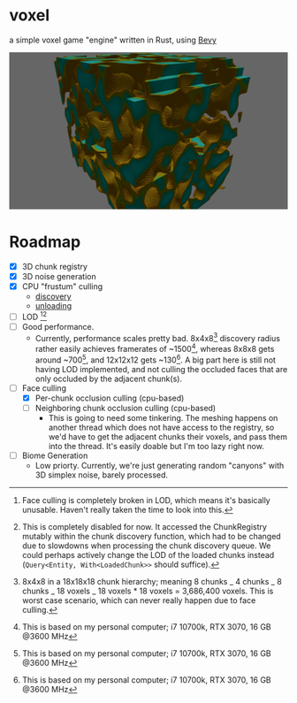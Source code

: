 # voxel

a simple voxel game "engine" written in Rust, using
[Bevy](https://bevyengine.org/)

![screenshot](https://github.com/therealnv6/voxel/blob/main/.assets/screenshot1.png)

# Roadmap

- [x] 3D chunk registry
- [x] 3D noise generation
- [x] CPU "frustum" culling
  - [discovery](https://github.com/therealnv6/voxel/blob/4d066d7b06bb6bd9b358d3f9c97532305b74026e/src/chunk/events/discovery.rs#L61)
  - [unloading](https://github.com/therealnv6/voxel/blob/7bb1704d12a0f1bf77acc6bdcc87e483758c5a0e/src/chunk/discovery.rs#L75)
- [ ] LOD [^3][^4]
- [ ] Good performance.
  - Currently, performance scales pretty bad. 8x4x8[^2] discovery radius rather
    easily achieves framerates of ~1500[^1], whereas 8x8x8 gets around ~700[^1],
    and 12x12x12 gets ~130[^1]. A big part here is still not having LOD
    implemented, and not culling the occluded faces that are only occluded by
    the adjacent chunk(s).
- [ ] Face culling
  - [x] Per-chunk occlusion culling (cpu-based)
  - [ ] Neighboring chunk occlusion culling (cpu-based)
    - This is going to need some tinkering. The meshing happens on another
      thread which does not have access to the registry, so we'd have to get the
      adjacent chunks their voxels, and pass them into the thread. It's easily
      doable but I'm too lazy right now.
- [ ] Biome Generation
  - Low priorty. Currently, we're just generating random "canyons" with 3D
    simplex noise, barely processed.

[^1]:
    This is based on my personal computer; i7 10700k, RTX 3070, 16 GB @3600
    MHz

[^2]:
    8x4x8 in a 18x18x18 chunk hierarchy; meaning 8 chunks _ 4 chunks _ 8
    chunks _ 18 voxels _ 18 voxels \* 18 voxels = 3,686,400 voxels. This is worst case
    scenario, which can never really happen due to face culling.

[^3]:
    Face culling is completely broken in LOD, which means it's basically
    unusable. Haven't really taken the time to look into this.

[^4]:
    This is completely disabled for now. It accessed the ChunkRegistry mutably
    within the chunk discovery function, which had to be changed due to slowdowns
    when processing the chunk discovery queue. We could perhaps actively change the
    LOD of the loaded chunks instead (`Query<Entity, With<LoadedChunk>>` should
    suffice).
